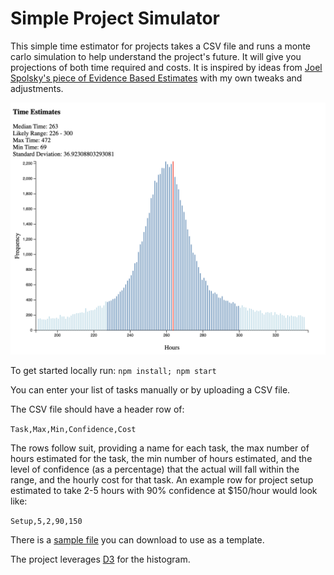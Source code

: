 # Simple Project Simulator

This simple time estimator for projects takes a CSV file and runs a monte carlo simulation to help understand the project's future. It will give you projections of both time required and costs. It is inspired by ideas from [Joel Spolsky's piece of Evidence Based Estimates](https://www.joelonsoftware.com/2007/10/26/evidence-based-scheduling/) with my own tweaks and adjustments.

![Sample Time Projection Results](images/TimeEstimateSample.png?raw=true)

To get started locally run:
`npm install; npm start`

You can enter your list of tasks manually or by uploading a CSV file.

The CSV file should have a header row of:

`Task,Max,Min,Confidence,Cost`

The rows follow suit, providing a name for each task, the max number of hours estimated for the task, the min number of hours estimated, and the level of confidence (as a percentage) that the actual will fall within the range, and the hourly cost for that task. An example row for project setup estimated to take 2-5 hours with 90% confidence at $150/hour would look like:

`Setup,5,2,90,150`

There is a [sample file](src/data/sample.png) you can download to use as a template.

The project leverages [D3](https://d3js.org/) for the histogram.

